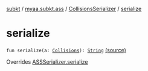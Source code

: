 [subkt](../../index.md) / [myaa.subkt.ass](../index.md) / [CollisionsSerializer](index.md) / [serialize](./serialize.md)

# serialize

`fun serialize(a: `[`Collisions`](../-collisions/index.md)`): `[`String`](https://kotlinlang.org/api/latest/jvm/stdlib/kotlin/-string/index.html) [(source)](https://github.com/Myaamori/SubKt/blob/0.1.13/src/main/kotlin/myaa/subkt/ass/parser.kt#L764)

Overrides [ASSSerializer.serialize](../-a-s-s-serializer/serialize.md)


